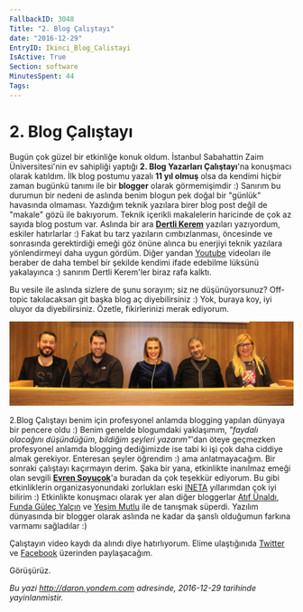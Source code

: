 ```yaml
---
FallbackID: 3048
Title: "2. Blog Çalıştayı"
date: "2016-12-29"
EntryID: Ikinci_Blog_Calistayi
IsActive: True
Section: software
MinutesSpent: 44
Tags: 
---
```

# 2. Blog Çalıştayı
Bugün çok güzel bir etkinliğe konuk oldum. İstanbul Sabahattin Zaim Üniversitesi'nin ev sahipliği yaptığı **2. Blog Yazarları Çalıştayı**'na konuşmacı olarak katıldım. İlk blog postumu yazalı **11 yıl olmuş** olsa da kendimi hiçbir zaman bugünkü tanımı ile bir **blogger** olarak görmemişimdir :) Sanırım bu durumun bir nedeni de aslında benim blogun pek doğal bir "günlük" havasında olmaması. Yazdığım teknik yazılara birer blog post değil de "makale" gözü ile bakıyorum. Teknik içerikli makalelerin haricinde de çok az sayıda blog postum var. Aslında bir ara [**Dertli Kerem**](http://daron.yondem.com/software/search/Dertli) yazıları yazıyordum, eskiler hatırlarlar :) Fakat bu tarz yazıların cımbızlanması, öncesinde ve sonrasında gerektirdiği emeği göz önüne alınca bu enerjiyi teknik yazılara yönlendirmeyi daha uygun gördüm. Diğer yandan [Youtube](https://www.youtube.com/daronyondem) videoları ile beraber de daha tembel bir şekilde kendimi ifade edebilme lüksünü yakalayınca :) sanırım Dertli Kerem'ler biraz rafa kalktı.

Bu vesile ile aslında sizlere de şunu sorayım; siz ne düşünüyorsunuz? Off-topic takılacaksan git başka blog aç diyebilirsiniz :) Yok, buraya koy, iyi oluyor da diyebilirsiniz. Özetle, fikirlerinizi merak ediyorum. 

![Blog Çalıştaryı'ndan bir kare.](media/Ikinci_Blog_Calistayi/blogcalistayi.jpg)

2.Blog Çalıştayı benim için profesyonel anlamda blogging yapılan dünyaya bir pencere oldu :) Benim genelde blogumdaki yaklaşımım, *"faydalı olacağını düşündüğüm, bildiğim şeyleri yazarım"*'dan öteye geçmezken profesyonel anlamda blogging dediğimizde ise tabi ki işi çok daha ciddiye almak gerekiyor. Enteresan şeyler öğrendim :) ama anlatmayacağım. Bir sonraki çalıştayı kaçırmayın derim. Şaka bir yana, etkinlikte inanılmaz emeği olan sevgili [**Evren Soyuçok**](http://www.evrengunlugu.net/)'a buradan da çok teşekkür ediyorum. Bu gibi etkinliklerin organizasyonundaki zorlukları eski [INETA](http://daron.yondem.com/software/search/INETA) yıllarımdan çok iyi bilirim :) Etkinlikte konuşmacı olarak yer alan diğer bloggerlar [Atıf Ünaldı](https://atifunaldi.com.tr/), [Funda Güleç Yalçın](http://www.fundalina.com/) ve [Yeşim Mutlu](http://www.yesimmutlu.com/) ile de tanışmak süperdi. Yazılım dünyasında bir blogger olarak aslında ne kadar da şanslı olduğumun farkına varmamı sağladılar :) 

Çalıştayın video kaydı da alındı diye hatırlıyorum. Elime ulaştığınıda [Twitter](http://www.twitter.com/daronyondem) ve [Facebook](http://wwww.facebook.com/daronyoendem) üzerinden paylaşacağım. 

Görüşürüz.

*Bu yazi http://daron.yondem.com adresinde, 2016-12-29 tarihinde yayinlanmistir.*
